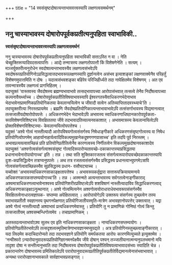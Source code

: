 +++
title = "14 स्वसंसृष्टदोषात्यन्ताभाववत्त्वस्यापि लक्षणत्वसमर्थनम्"

+++


## ननु चास्याभावस्य दोषारोपपूर्वकप्रतीत्यनुपहिता स्वाभाविकी..

**स्वसंसृष्टदोषात्यन्ताभाववत्त्वस्यापि लक्षणत्वसमर्थनं**

ननु चास्याभावस्य दोषारोपपूर्वकप्रतीत्यनुपहिता स्वाभाविकी सत्ताऽस्ति न वा । नेति चेच्छुक्तिरूप्यादिवदसत्वापत्तिः । आद्ये तन्मात्रस्य लक्षणतोपपत्तौ किं विशेषणेनेति । सत्यम् । मञ्जर्युक्तरीत्यनुरोधेन स्वदोषात्यन्ताभावस्यैव लक्षणत्वसंभवेऽपि स्वदोषरूपप्रतियोगिनोऽप्रसिद्धत्वात्तदभावरूपलक्षणस्यापि दुर्ज्ञानत्वेन असंभव इत्याशङ्कां लक्षणवाक्येनैव परिहर्तुं विशेषणमुपात्तमिति न दोषः । यदात्वसंभवशङ्का बहिरेव परिजिहीर्ध्यते तदा नापेक्षितमेव विशेषणम् । अत एव तावन्मात्रस्यैव लक्षणत्वं प्रागभिहितम् ।  
यदप्युक्तं 'वास्तवस्य जैवदोषस्य ब्रह्मण्यभावाभावे तत्सद्भावापच्या आरोपासंभवात् तत्सत्वे तेनैव निर्दोषत्वापच्या कल्पनावैयर्थ्याच्च । दोषारोपपूर्वकप्रतीतिविषयाभावस्यापि ईश्वरगतस्यैवाधिकरणभेदेनाभाव भेदाभावेनाप्रामाणिकप्रतियोगिकतया केवलान्वयित्वेन च जीवादौ सत्वेन अतिव्याप्तितादवस्थ्याचे'ति । तदप्युक्तरीत्या निरस्तप्रायमेव । ब्रह्मणि जैवदोषप्रतियोगिकात्यन्ताभावाभावेऽपि तत्संसर्गाभावस्य विद्यमानत्वात् तत्सजातीयदोषारोपोपपत्तेः । अधिकरणभेदेन भेदाभावेऽपि अभावस्य स्वाधिकरणाधिष्ठानकारोपपूर्वकता- रूपविशेषणविशिष्टस्य विवक्षिततया जीवे तदभावादतिव्यात्यनवकाशात् । अभावमात्रस्य केवलान्वयित्वेऽपि प्रोक्तविशेषणविशिष्टस्या- केवलान्वयित्वोपपत्तेश्च ।  
यदुक्तं 'अश्वे गोत्वं नास्तीत्यादौ आरोपविषयगोत्वसंसर्गस्य निषेधाङ्गीकारे अधिकरणसंसृष्टगोत्वस्य वा निषेध प्रतियोगित्वोपगमेम् आहार्यानाहार्यत्वादिविकल्पमुखानेकदूषणगणग्रासाच्च' इति तदपि पूर्व निरस्तम् । अभावप्रत्ययत्वावच्छिन्नं प्रति प्रतियोगिप्रतीतित्वेनैव कारणत्वस्य निर्णीतत्वेन विकल्पमुखदोषानवकाशादेव  
यदप्युक्तं 'अश्वगोत्वसंसर्गत्वाश्वसंसृष्ट गोत्वादिरूपारोप्यतावच्छे-दकाकान्तस्याप्रसिद्धतया प्रधानाभावेनारोपायोगाच्च' इति । तन्न । तथा सति शुक्तिकारजतत्व संसर्गत्वरूपारोपावच्छेदकाकान्तस्यापि दुःश-कप्रसिद्धित्वेन तत्राप्यनुपपत्तेः । अथ तत्र रजतत्वसंसर्गस्यैव प्रसिद्धस्य प्रधानत्वाभ्युपगमेऽत्रापि गोत्वसंसर्गत्वावच्छिन्नस्यैव सुप्रसिद्धस्य प्रधान- वसौघट्याच्च ।  
यच्वोक्तं 'अभावस्याधिकरणसाकाङ्क्षतापत्तेश्च । अभावरूपकर्तृद्वारा सत्तारूपक्रियायामन्वये अधिकरणकारकसप्तम्ययोगाच्च'ति । तन्न । अस्मन्मते अत्यन्ताभावस्य सर्वगतत्वेनाङ्गीकाराद् अश्वमात्राधिकरणत्वाभावेनाश्वस्य प्रतियोगिशरीरप्रविष्टत्वेऽपि शशविषाणं नास्तीत्यादाविव सिद्धाधिकरणत्वाद् अधिकरणाकाङ्क्षाऽनुत्थानात् । अश्वे गोत्वमित्यनेन अश्वगोत्वयोराधाराधेयभावरूपसंसर्गस्यैव विवक्षितत्वेनाधारत्वज्ञापक- सप्तम्या अपेक्षितत्वात् । आरोपायोगेऽपि उक्तरूप संसर्गस्य तुच्छत्वेन तस्य स्वाभावप्रतीतौ स्वज्ञानस्य पृथगनपेक्षणात् प्रतियोगिजातीयस्मृति-मात्रेण अभावज्ञानोपपत्तेर् उक्तत्वात् । यद्वा अश्वे गोत्वं नास्तीत्यादौ अश्वाभावं प्रत्यधिकरणमेवास्तु । प्रतियोगि तु न प्रामाणिकं गोनिष्ठं गोत्वं किन्तु तत्सजातीयम् अश्वसम्बन्धिगोत्वमेव । तचाप्रामाणिकम् ।

अतस्तदत्यन्ताभावोऽश्व सुलभ एव इति नाधिकरणसाकाङ्क्षता । नाप्यधिकरणसप्तम्ययोगः । प्रतियोगिप्रतीतेरभावेऽपि तत्सदृशत्वस्मृतिमात्रेणाभावज्ञानमप्युपद्यते । अत्र प्रतियोगिनस्तुच्छत्वाङ्गीकारात् । यदा त्विदमेव कदाचिदारोप्यते तदा तदभावज्ञाने प्रतियोगि समर्पकतया आरोपः कारणमित्युच्यते इत्युक्तमेव ।  
'नन्वीश्वरो ऽन्यारोपानुवादरूपप्रतियोगिज्ञानमनपेक्ष्यैव जीवे दोषान् पश्यन् तज्जातीयानात्मन्यनुपलभमानो मयि तादृशा दोषा न सन्तीत्यनुभवति तदा निर्दोषत्वस्य दोषारोपपूर्वकप्रतीतिविषयत्वाभावादसंभवः स्यादिति चेन्न । प्रकारान्तरेण दोषाभावस्य प्रमितिकालेऽपि परारोपानुवादरूपप्रतीतिपूर्वकप्रतीतेर्विद्यमानत्वेनासंभवाभावात् । अन्यथा परारोपज्ञानाभावकाले सार्वज्ञाभावप्रसङ्गात् ।

